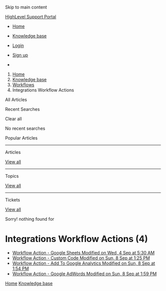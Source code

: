 Skip to main content

[ HighLevel Support Portal ](https://help.gohighlevel.com)

  * [ Home ](/support/home)
  * [ Knowledge base ](/support/solutions)

  * [Login](/support/login)
  * [Sign up](/support/signup)
  * 

  1. [Home](/support/home)
  2. [Knowledge base](/support/solutions)
  3. [Workflows](/support/solutions/48000455132)
  4. Integrations Workflow Actions

All  Articles 

Recent Searches

Clear all

No recent searches

Popular Articles

* * *

Articles

[View all](/support/search/solutions)

* * *

Topics

[View all](/support/search/topics)

* * *

Tickets

[View all](/support/search/tickets)

Sorry! nothing found for   

# Integrations Workflow Actions (4)

  * [ Workflow Action - Google Sheets Modified on Wed, 4 Sep at 5:30 AM  ](/support/solutions/articles/155000003294-workflow-action-google-sheets)
  * [ Workflow Action - Custom Code Modified on Sun, 8 Sep at 1:25 PM  ](/support/solutions/articles/155000003362-workflow-action-custom-code)
  * [ Workflow Action - Add To Google Analytics Modified on Sun, 8 Sep at 1:54 PM  ](/support/solutions/articles/155000003367-workflow-action-add-to-google-analytics)
  * [ Workflow Action - Google AdWords Modified on Sun, 8 Sep at 1:59 PM  ](/support/solutions/articles/155000003368-workflow-action-google-adwords)

[Home](/support/home) [Knowledge base](/support/solutions)

